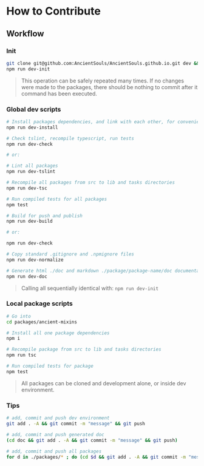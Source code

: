 # How to Contribute

## Workflow

### Init

```sh
git clone git@github.com:AncientSouls/AncientSouls.github.io.git dev && cd dev
npm run dev-init
```

> This operation can be safely repeated many times. If no changes were made to the packages, there should be nothing to commit after it command has been executed.

### Global dev scripts

```sh
# Install packages dependencies, and link with each other, for convenient development
npm run dev-install
```

```sh
# Check tslint, recompile typescript, run tests
npm run dev-check

# or:

# Lint all packages
npm run dev-tslint

# Recompile all packages from src to lib and tasks directories
npm run dev-tsc

# Run compiled tests for all packages
npm test
```

```sh
# Build for push and publish
npm run dev-build

# or:

npm run dev-check

# Copy standard .gitignore and .npmignore files
npm run dev-normalize

# Generate html ./doc and markdown ./package/package-name/doc documentations
npm run dev-doc
```

> Calling all sequentially identical with: `npm run dev-init`

### Local package scripts

```sh
# Go into
cd packages/ancient-mixins

# Install all one package dependencies
npm i

# Recompile package from src to lib and tasks directories
npm run tsc

# Run compiled tests for package
npm test
```

> All packages can be cloned and development alone, or inside dev environment.

### Tips

```sh
# add, commit and push dev environment
git add . -A && git commit -m "message" && git push

# add, commit and push generated doc
(cd doc && git add . -A && git commit -m "message" && git push)

# add, commit and push all packages
for d in ./packages/* ; do (cd $d && git add . -A && git commit -m "message" && git push); done
```